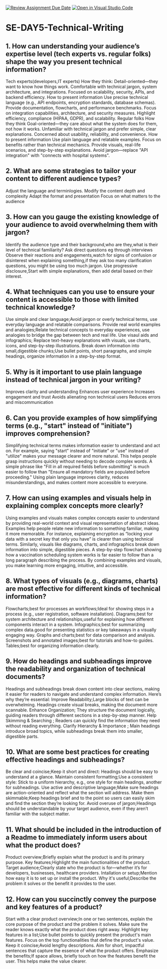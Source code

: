 [![Review Assignment Due Date](https://classroom.github.com/assets/deadline-readme-button-22041afd0340ce965d47ae6ef1cefeee28c7c493a6346c4f15d667ab976d596c.svg)](https://classroom.github.com/a/zsAR-pyY)
[![Open in Visual Studio Code](https://classroom.github.com/assets/open-in-vscode-2e0aaae1b6195c2367325f4f02e2d04e9abb55f0b24a779b69b11b9e10269abc.svg)](https://classroom.github.com/online_ide?assignment_repo_id=18701459&assignment_repo_type=AssignmentRepo)
# SE-DAY5-Technical-Writing
## 1. How can understanding your audience’s expertise level (tech experts vs. regular folks) shape the way you present technical information?
Tech experts(developers,IT experts)
How they think:
Detail-oriented—they want to know how things work.
Comfortable with technical jargon, system architecture, and integrations.
Focused on scalability, security, APIs, and backend efficiency.
How to present information
 Use precise technical language (e.g., API endpoints, encryption standards, database schemas).
 Provide documentation, flowcharts, and performance benchmarks.
 Focus on integration capabilities, architecture, and security measures.
 Highlight efficiency, compliance (HIPAA, GDPR), and scalability.
 Regular folks
 How they think
 Goal-oriented—they care about what the system does for them, not how it works.
 Unfamiliar with technical jargon and prefer simple, clear explanations.
 Concerned about usability, reliability, and convenience.
 How to present information
 Use plain language and relatable examples.
 Focus on benefits rather than technical mechanics.
 Provide visuals, real-life scenarios, and step-by-step explanations.
 Avoid jargon—replace "API integration" with "connects with hospital systems".
## 2. What are some strategies to tailor your content to different audience types?
Adjust the language and terminlogies.
Modify the content depth and complexity
Adapt the format and presentation
Focus on what matters to the audience
## 3. How can you gauge the existing knowledge of your audience to avoid overwhelming them with jargon?
Identify the audience type and their background,who are they,what is their level of technical familiarity?
Ask direct questions eg through interviews
Observe their reactions and engagements,watch for signs of confusion or disinterest when explaining something,if they ask too many clarification questions, you might be using too much jargon.
Use progressive disclosure,Start with simple explanations, then add detail based on their interest.
## 4. What techniques can you use to ensure your content is accessible to those with limited technical knowledge?
Use simple and clear language;Avoid jargon or overly technical terms, use everyday language and relatable comparisons.
Provide real world examples and analogies;Relate technical concepts to everyday experiences, use analogies to bridge the gap between tech and real life.
Use visaul aids and infographics; Replace text-heavy explanations with visuals, use charts, icons, and step-by-step illustrations.
Break down information into small,digestible chunks;Use bullet points, short paragraphs, and simple headings, organize information in a step-by-step format.
## 5. Why is it important to use plain language instead of technical jargon in your writing?
Improves clarity and understanding
Enhances user experience
Increases engagement and trust
Avoids alienating non technical users
Reduces errors and miscommunication
## 6. Can you provide examples of how simplifying terms (e.g., "start" instead of "initiate") improves comprehension?
Simplifying technical terms makes information easier to understand and act on. For example, saying "start" instead of "initiate" or "use" instead of "utilize" makes your message clearer and more natural. This helps people grasp instructions quickly without needing to decode complex words. A simple phrase like "Fill in all required fields before submitting" is much easier to follow than "Ensure all mandatory fields are populated before proceeding." Using plain language improves clarity, reduces misunderstandings, and makes content more accessible to everyone.
## 7. How can using examples and visuals help in explaining complex concepts more clearly?
Using examples and visuals makes complex concepts easier to understand by providing real-world context and visual representation of abstract ideas. Examples help people relate new information to something familiar, making it more memorable. For instance, explaining encryption as “locking your data with a secret key that only you have” is clearer than using technical terms. Similarly, visuals like diagrams, charts, and infographics break down information into simple, digestible pieces. A step-by-step flowchart showing how a vaccination scheduling system works is far easier to follow than a long paragraph describing the process. By combining examples and visuals, you make learning more engaging, intuitive, and accessible.
## 8. What types of visuals (e.g., diagrams, charts) are most effective for different kinds of technical information?
Flowcharts;best for processes an workflows;Ideal for showing steps in a process (e.g., user registration, software installation).
Diagrams;best for system architecture and relationships,useful for explaining how different components interact in a system.
Infographics;best for summarizing complex data.good for presenting statistics or key takeaways in a visually engaging way.
Graphs and charts;best for data comparison and analysis.
Screenshots and annotated images;best for tutorials and how-to guides.
Tables;best for organizing information clearly.
## 9. How do headings and subheadings improve the readability and organization of technical documents?
Headings and subheadings break down content into clear sections, making it easier for readers to navigate and understand complex information. Here’s why they’re essential:
Improve Readability;Large blocks of text can be overwhelming. Headings create visual breaks, making the document more scannable.
Enhance Organization; They structure the document logically, guiding readers through different sections in a step-by-step manner.
Help Skimming & Searching ; Readers can quickly find the information they need without reading everything.
Clarify Hierarchy & Importance ; Main headings introduce broad topics, while subheadings break them into smaller, digestible parts.
## 10. What are some best practices for creating effective headings and subheadings?
Be clear and coincise;Keep it short and direct: Headings should be easy to understand at a glance.
Maintain consistent formatting;Use a consistent style: Stick to a uniform hierarchy, e.g., one style for main headings, another for subheadings.
Use active and descriptive language;Make sure headings are action-oriented and reflect what the section will address.
Make them skimmable;Keep headings brief and to the point so users can easily skim and find the section they’re looking for.
Avoid overuse of jargon;Headings should be understandable by your target audience, even if they aren’t familiar with the subject matter.
## 11. What should be included in the introduction of a Readme to immediately inform users about what the product does?
Product overview;Briefly explain what the product is and its primary purpose.
Key features;Highlight the main functionalities of the product.
Target audience;Clearly state who the product is for—whether it’s for developers, businesses, healthcare providers.
Intallation or setup;Mention how easy it is to set up or install the product.
Why it's useful;Describe the problem it solves or the benefit it provides to the user.
## 12. How can you succinctly convey the purpose and key features of a product?
Start with a clear product overview;In one or two sentences, explain the core purpose of the product and the problem it solves. Make sure the reader knows exactly what the product does right away.
Highlight key features in a list;Use bullet points to quickly present the product's main features. Focus on the top functionalities that define the product's value.
Keep it coincise;Avoid lengthy descriptions. Aim for short, impactful sentences that capture the essence of what the product offers.
Emphasize the benefits;If space allows, briefly touch on how the features benefit the user. This helps make the value clearer.
